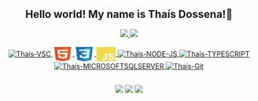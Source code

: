 <div align="center">    
  <h2>Hello world! My name is Thaís Dossena!👋</h2>
</div>

<div align="center">  
  <a href="https://github.com/thaisdossena">
  <img height="180em" src="https://github-readme-stats.vercel.app/api?username=thaisdossena&show_icons=true&theme=dracula&include_all_commits=true&count_private=true"/>
  <img height="180em" src="https://github-readme-stats.vercel.app/api/top-langs/?username=thaisdossena&layout=compact&langs_count=10&theme=dracula"/>
</div>

<div align="center" style="display: inline_block"><br>
  <img align="center" alt="Thaís-VSC" height="30" width="40" src="https://cdn.jsdelivr.net/gh/devicons/devicon/icons/vscode/vscode-original.svg">
  <img align="center" alt="Thaís-HTML" height="30" width="40" src="https://raw.githubusercontent.com/devicons/devicon/master/icons/html5/html5-original.svg">
  <img align="center" alt="Thaís-CSS" height="30" width="40" src="https://raw.githubusercontent.com/devicons/devicon/master/icons/css3/css3-original.svg">
  <img align="center" alt="Thaís-JS" height="30" width="40" src="https://raw.githubusercontent.com/devicons/devicon/master/icons/javascript/javascript-plain.svg">
  <img align="center" alt="Thaís-NODE-JS" height="30" width="40" src="https://cdn.jsdelivr.net/gh/devicons/devicon/icons/nodejs/nodejs-plain.svg"> 
  <img align="center" alt="Thaís-TYPESCRIPT" height="30" width="40" src="https://cdn.jsdelivr.net/gh/devicons/devicon/icons/typescript/typescript-original.svg" /> 
  <img align="center" alt="Thaís-MICROSOFTSQLSERVER" height="30" width="40" src="https://cdn.jsdelivr.net/gh/devicons/devicon/icons/microsoftsqlserver/microsoftsqlserver-plain.svg" />         
  <img align="center" alt="Thaís-Git" height="30" width="40" src="https://cdn.jsdelivr.net/gh/devicons/devicon/icons/git/git-original.svg">
</div>

##

<div align="center">   
  <a href="https://www.linkedin.com/in/tha%C3%ADs-dossena-9b462a1b2" target="_blank"><img src="https://img.shields.io/badge/-LinkedIn-%230077B5?style=for-the-badge&logo=linkedin&logoColor=white" target="_blank"></a> 
  <a href="https://www.instagram.com/thaisdossena/" target="_blank"><img src="https://img.shields.io/badge/-Instagram-%23E4405F?style=for-the-badge&logo=instagram&logoColor=white" target="_blank"></a>
  <a href = "mailto:acad.thaisdossena@gmail.com"><img src="https://img.shields.io/badge/-Gmail-%23333?style=for-the-badge&logo=gmail&logoColor=white" target="_blank"></a>    
</div>
